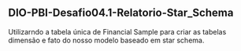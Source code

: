 ## DIO-PBI-Desafio04.1-Relatorio-Star_Schema

Utilizarndo a tabela única de Financial Sample para criar as tabelas dimensão e fato do nosso modelo baseado em star schema.
